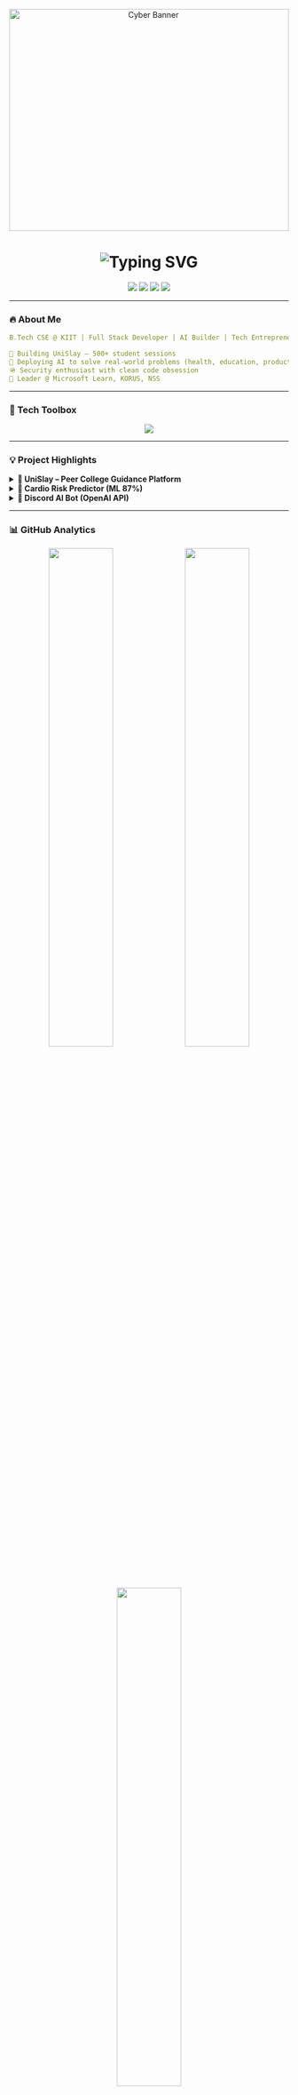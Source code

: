 <!-- CYBER HEADER BANNER -->
<p align="center">
  <img src="https://media2.giphy.com/media/v1.Y2lkPTc5MGI3NjExczc0N256bHlxZDZvazl5NXdkcGNwbXk3OW12djhya2Q2ZnphMmRkNSZlcD12MV9pbnRlcm5hbF9naWZfYnlfaWQmY3Q9Zw/jBOOXxSJfG8kqMxT11/giphy.gif" width="100%" height="400px" alt="Cyber Banner"/>
</p>

<!-- ANIMATED INTRO -->
<h1 align="center">
  <img src="https://readme-typing-svg.demolab.com?font=Fira+Code&size=28&duration=2000&pause=1000&center=true&vCenter=true&width=1000&lines=Hi+I'm+Saksham+Verma+%F0%9F%91%A8%E2%80%8D%F0%9F%92%BB;Full+Stack+Dev+%7C+AI+Builder+%7C+Tech+Entrepreneur;Let's+build+something+amazing+!" alt="Typing SVG" />
</h1>

<!-- SOCIAL BADGES -->
<p align="center">
  <a href="https://www.linkedin.com/in/saksham-verma-4667b1244/"><img src="https://img.shields.io/badge/LinkedIn-blue?logo=linkedin&style=for-the-badge"/></a>
  <a href="mailto:sakshamverma868@gmail.com"><img src="https://img.shields.io/badge/Gmail-EA4335?logo=gmail&style=for-the-badge"/></a>
  <a href="https://twitter.com/theleftyonee"><img src="https://img.shields.io/badge/Twitter-1DA1F2?logo=twitter&style=for-the-badge"/></a>
  <a href="https://unislay.com"><img src="https://img.shields.io/badge/Founder-UniSlay-FFCE00?style=for-the-badge"/></a>
</p>

---

### 🔥 About Me

```yaml
B.Tech CSE @ KIIT | Full Stack Developer | AI Builder | Tech Entrepreneur

🚀 Building UniSlay – 500+ student sessions
🧠 Deploying AI to solve real-world problems (health, education, productivity)
🪖 Security enthusiast with clean code obsession
🌟 Leader @ Microsoft Learn, KORUS, NSS
```

---

### 🦀 Tech Toolbox

<p align="center">
  <img src="https://skillicons.dev/icons?i=python,cpp,ts,js,java,react,nodejs,vercel,docker,git,aws,linux,figma,vscode,firebase,postgresql,tensorflow,pytorch"/>
</p>

---

### 💡 Project Highlights

<details>
  <summary><b>🧠 UniSlay – Peer College Guidance Platform</b></summary>
  ✨ Matchmaking platform for high schoolers & verified mentors.
  - Tech: React.js, Node.js, Firebase
  - Features: Booking Engine, Chat, Feedback Loop
  - ⬇️ https://unislay.com
</details>

<details>
  <summary><b>💓 Cardio Risk Predictor (ML 87%)</b></summary>
  ⚕️ Health AI using Scikit-learn.
  - Real-time risk score on patient inputs.
  - ⬇️ https://github.com/theleftyonee/Cardio-Vascular-Disease-Detection
</details>

<details>
  <summary><b>🤖 Discord AI Bot (OpenAI API)</b></summary>
  💬 Enhances community with automated responses + moderation.
  - Python + GPT-based summaries, Q&A.
  - ⬇️ https://github.com/theleftyonee/Discord-Bot-Using-Python
</details>

---

### 📊 GitHub Analytics
<p align="center">
  <img src="https://github-readme-stats.vercel.app/api?username=theleftyonee&show_icons=true&theme=tokyonight&hide_border=true" width="48%"/>
  <img src="https://streak-stats.demolab.com?user=theleftyonee&theme=tokyonight&hide_border=true" width="48%"/>
  <img src="https://github-readme-stats.vercel.app/api/top-langs/?username=theleftyonee&layout=compact&theme=tokyonight&hide_border=true" width="48%"/>
</p>

---

### 🏆 Leadership & Achievements
- 🎓 Microsoft Learn Student Ambassador (2024–2025)
- 👥 KORUS KIIT – Assistant Coordinator
- ❤️ NSS KIIT Volunteer – Educational outreach
- 📓 Certified in:
  - Oracle Generative AI
  - IBM Cybersecurity Analyst
  - LBS: Business for Good

---

### 📢 Reach Me Online
<p align="center">
  <a href="https://twitter.com/theleftyonee"><img src="https://img.icons8.com/color/48/twitter--v1.png" width="30"/></a>
  <a href="https://instagram.com/theleftyonee"><img src="https://img.icons8.com/fluency/48/instagram-new.png" width="30"/></a>
  <a href="https://github.com/theleftyonee"><img src="https://img.icons8.com/ios-filled/50/github.png" width="30"/></a>
</p>

---

### 🤣 Dev Humor

![Jokes Card](https://readme-jokes.vercel.app/api?theme=dark)

---

<p align="center">
  <img src="https://capsule-render.vercel.app/api?type=waving&color=gradient&height=120&section=footer"/>
</p>
